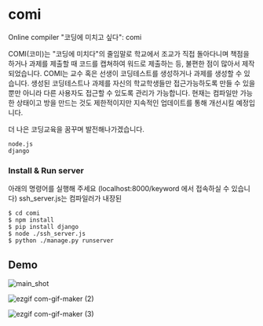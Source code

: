 # comi
Online compiler "코딩에 미치고 싶다": comi

COMI(코미)는 "코딩에 미치다"의 줄임말로 학교에서 조교가 직접 돌아다니며 책점을 하거나
과제를 제출할 때 코드를 캡쳐하여 워드로 제출하는 등, 불편한 점이 많아서 제작되었습니다.
COMI는 교수 혹은 선생이 코딩테스트를 생성하거나 과제를 생성할 수 있습니다. 
생성된 코딩테스트나 과제를 자신의 학교학생들만 접근가능하도록 만들 수 있을 뿐만 아니라
다른 사용자도 접근할 수 있도록 관리가 가능합니다.
현재는 컴파일만 가능한 상태이고 방을 만드는 것도 제한적이지만 지속적인 업데이트를 통해 개선시킬 예정입니다.

더 나은 코딩교육을 꿈꾸며 발전해나가겠습니다.

```
node.js
django
```

### Install & Run server

아래의 명령어를 실행해 주세요 (localhost:8000/keyword 에서 접속하실 수 있습니다)
ssh_server.js는 컴파일러가 내장된


```
$ cd comi
$ npm install
$ pip install django
$ node ./ssh_server.js
$ python ./manage.py runserver
```

## Demo

![main_shot](https://user-images.githubusercontent.com/37208901/114955908-a4adc000-9e98-11eb-8f51-e5b5af305805.gif)

![ezgif com-gif-maker (2)](https://user-images.githubusercontent.com/37208901/113825127-8e7a7280-97bb-11eb-912a-cf3341f22ee9.gif)

![ezgif com-gif-maker (3)](https://user-images.githubusercontent.com/37208901/113826009-a1417700-97bc-11eb-9255-9b382ef593a7.gif)

